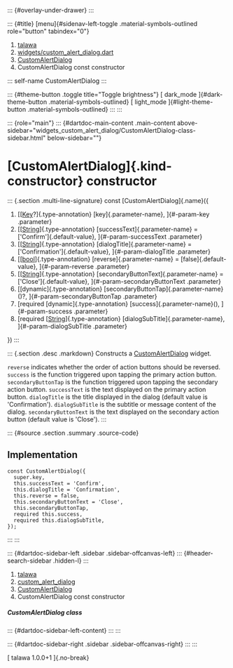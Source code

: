 ::: {#overlay-under-drawer}
:::

::: {#title}
[menu]{#sidenav-left-toggle .material-symbols-outlined role="button"
tabindex="0"}

1.  [talawa](../../index.html)
2.  [widgets/custom_alert_dialog.dart](../../widgets_custom_alert_dialog/)
3.  [CustomAlertDialog](../../widgets_custom_alert_dialog/CustomAlertDialog-class.html)
4.  CustomAlertDialog const constructor

::: self-name
CustomAlertDialog
:::

::: {#theme-button .toggle title="Toggle brightness"}
[ dark_mode ]{#dark-theme-button .material-symbols-outlined} [
light_mode ]{#light-theme-button .material-symbols-outlined}
:::
:::

::: {role="main"}
::: {#dartdoc-main-content .main-content above-sidebar="widgets_custom_alert_dialog/CustomAlertDialog-class-sidebar.html" below-sidebar=""}
<div>

# [CustomAlertDialog]{.kind-constructor} constructor

</div>

::: {.section .multi-line-signature}
const [CustomAlertDialog]{.name}({

1.  [[[Key](https://api.flutter.dev/flutter/foundation/Key-class.html)?]{.type-annotation}
    [key]{.parameter-name}, ]{#-param-key .parameter}
2.  [[[String](https://api.flutter.dev/flutter/dart-core/String-class.html)]{.type-annotation}
    [successText]{.parameter-name} = [\'Confirm\']{.default-value},
    ]{#-param-successText .parameter}
3.  [[[String](https://api.flutter.dev/flutter/dart-core/String-class.html)]{.type-annotation}
    [dialogTitle]{.parameter-name} = [\'Confirmation\']{.default-value},
    ]{#-param-dialogTitle .parameter}
4.  [[[bool](https://api.flutter.dev/flutter/dart-core/bool-class.html)]{.type-annotation}
    [reverse]{.parameter-name} = [false]{.default-value},
    ]{#-param-reverse .parameter}
5.  [[[String](https://api.flutter.dev/flutter/dart-core/String-class.html)]{.type-annotation}
    [secondaryButtonText]{.parameter-name} =
    [\'Close\']{.default-value}, ]{#-param-secondaryButtonText
    .parameter}
6.  [[dynamic]{.type-annotation}
    [secondaryButtonTap]{.parameter-name}()?,
    ]{#-param-secondaryButtonTap .parameter}
7.  [required [dynamic]{.type-annotation} [success]{.parameter-name}(),
    ]{#-param-success .parameter}
8.  [required
    [[String](https://api.flutter.dev/flutter/dart-core/String-class.html)]{.type-annotation}
    [dialogSubTitle]{.parameter-name}, ]{#-param-dialogSubTitle
    .parameter}

})
:::

::: {.section .desc .markdown}
Constructs a
[CustomAlertDialog](../../widgets_custom_alert_dialog/CustomAlertDialog-class.html)
widget.

`reverse` indicates whether the order of action buttons should be
reversed. `success` is the function triggered upon tapping the primary
action button. `secondaryButtonTap` is the function triggered upon
tapping the secondary action button. `successText` is the text displayed
on the primary action button. `dialogTitle` is the title displayed in
the dialog (default value is \'Confirmation\'). `dialogSubTitle` is the
subtitle or message content of the dialog. `secondaryButtonText` is the
text displayed on the secondary action button (default value is
\'Close\').
:::

::: {#source .section .summary .source-code}
## Implementation

``` language-dart
const CustomAlertDialog({
  super.key,
  this.successText = 'Confirm',
  this.dialogTitle = 'Confirmation',
  this.reverse = false,
  this.secondaryButtonText = 'Close',
  this.secondaryButtonTap,
  required this.success,
  required this.dialogSubTitle,
});
```
:::
:::

::: {#dartdoc-sidebar-left .sidebar .sidebar-offcanvas-left}
::: {#header-search-sidebar .hidden-l}
:::

1.  [talawa](../../index.html)
2.  [custom_alert_dialog](../../widgets_custom_alert_dialog/)
3.  [CustomAlertDialog](../../widgets_custom_alert_dialog/CustomAlertDialog-class.html)
4.  CustomAlertDialog const constructor

##### CustomAlertDialog class

::: {#dartdoc-sidebar-left-content}
:::
:::

::: {#dartdoc-sidebar-right .sidebar .sidebar-offcanvas-right}
:::
:::

[ talawa 1.0.0+1 ]{.no-break}
